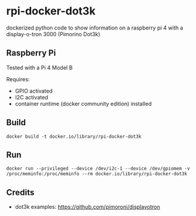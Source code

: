 # rpi-docker-dot3k

dockerized python code to show information on a raspberry pi 4 with a display-o-tron 3000 (Pimorino Dot3k)

## Raspberry Pi

Tested with a Pi 4 Model B

Requires:
- GPIO activated
- I2C activated
- container runtime (docker community edition) installed

## Build

```
docker build -t docker.io/library/rpi-docker-dot3k
```

## Run

```
docker run --privileged --device /dev/i2c-1 --device /dev/gpiomem -v /proc/meminfo:/proc/meminfo --rm docker.io/library/rpi-docker-dot3k
```

## Credits

- dot3k examples: https://github.com/pimoroni/displayotron